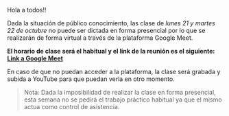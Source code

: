 Hola a todos!!

Dada la situación de público conocimiento, las clase de *lunes 21 y martes 22 de octubre* no puede ser dictada en forma presencial por lo que se realizarán de forma virtual a través de la plataforma Google Meet.

**El horario de clase será el habitual y el link de la reunión es el siguiente: [Link a Google Meet](https://meet.google.com/dyj-nueg-pyv)**

En caso de que no puedan acceder a la plataforma, la clase será grabada y subida a YouTube para que puedan verla en otro momento.

> Nota: Dada la imposibilidad de realizar la clase en 
> forma presencial, esta semana no se pedirá
> el trabajo práctico habitual ya que el mismo actua como control de asistencia.
